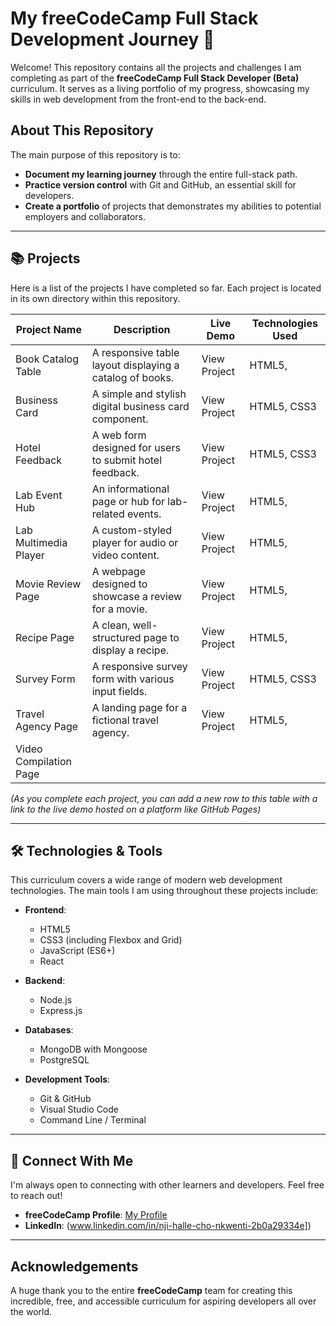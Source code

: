 # My freeCodeCamp Full Stack Development Journey 🚀

Welcome! This repository contains all the projects and challenges I am completing as part of the **freeCodeCamp Full Stack Developer (Beta)** curriculum. It serves as a living portfolio of my progress, showcasing my skills in web development from the front-end to the back-end.

## About This Repository

The main purpose of this repository is to:
* **Document my learning journey** through the entire full-stack path.
* **Practice version control** with Git and GitHub, an essential skill for developers.
* **Create a portfolio** of projects that demonstrates my abilities to potential employers and collaborators.

---

## 📚 Projects

Here is a list of the projects I have completed so far. Each project is located in its own directory within this repository.

| Project Name                      | Description                                                  | Live Demo                               | Technologies Used     |
| --------------------------------- | ------------------------------------------------------------ | --------------------------------------- | --------------------- |
|Book Catalog Table	                |A responsive table layout displaying a catalog of books.	   |View Project	                         |HTML5,             |
|Business Card	                    |A simple and stylish digital business card component. 	       |View Project	                         |HTML5, CSS3
|Hotel Feedback	                    |A web form designed for users to submit hotel feedback.	   |View Project	                         |HTML5, CSS3
|Lab Event Hub	                    |An informational page or hub for lab-related events.	       |View Project	                         |HTML5,
|Lab Multimedia Player	            |A custom-styled player for audio or video content.	           |View Project	                         |HTML5,  
|Movie Review Page	                |A webpage designed to showcase a review for a movie.	       |View Project	                         |HTML5, 
|Recipe Page	                    |A clean, well-structured page to display a recipe.	           |View Project	                         |HTML5, 
|Survey Form	                    |A responsive survey form with various input fields.	       |View Project	                         |HTML5, CSS3
|Travel Agency Page	                |A landing page for a fictional travel agency.	               |View Project	                         |HTML5, 
|Video Compilation Page


*(As you complete each project, you can add a new row to this table with a link to the live demo hosted on a platform like GitHub Pages)*

---

## 🛠️ Technologies & Tools

This curriculum covers a wide range of modern web development technologies. The main tools I am using throughout these projects include:

* **Frontend**:
    * HTML5
    * CSS3 (including Flexbox and Grid)
    * JavaScript (ES6+)
    * React

* **Backend**:
    * Node.js
    * Express.js

* **Databases**:
    * MongoDB with Mongoose
    * PostgreSQL

* **Development Tools**:
    * Git & GitHub
    * Visual Studio Code
    * Command Line / Terminal

---

## 🔗 Connect With Me

I'm always open to connecting with other learners and developers. Feel free to reach out!

* **freeCodeCamp Profile**: [My Profile](https://www.freecodecamp.org/njihallecho-nkwenti)
* **LinkedIn**: (www.linkedin.com/in/nji-halle-cho-nkwenti-2b0a29334e])

---

## Acknowledgements

A huge thank you to the entire **freeCodeCamp** team for creating this incredible, free, and accessible curriculum for aspiring developers all over the world.

